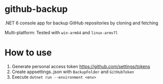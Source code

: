 # github-backup

.NET 6 console app for backup GitHub repositories by cloning and fetching

Multi-platform: Tested with `win-arm64` and `linux-armv7l`

# How to use

1. Generate personal access token https://github.com/settings/tokens
2. Create appsettings.<env>.json with `BackupFolder` and `GitHubToken`
3. Execute `dotnet run --environment <env>`
